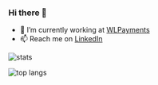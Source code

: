 ### Hi there 👋
- 🔭 I’m currently working at [WLPayments](https://www.linkedin.com/company/wlpayments/mycompany/)
- 📫 Reach me on [LinkedIn](https://www.linkedin.com/in/sushil--kumar/)

<!--
**sushil-0/sushil-0** is a ✨ _special_ ✨ repository because its `README.md` (this file) appears on your GitHub profile.

Here are some ideas to get you started:

- 🔭 I’m currently working on ...
- 🌱 I’m currently learning ...
- 👯 I’m looking to collaborate on ...
- 🤔 I’m looking for help with ...
- 💬 Ask me about ...
- 📫 How to reach me: ...
- 😄 Pronouns: ...
- ⚡ Fun fact: ...
-->

![stats](https://github-readme-stats.vercel.app/api?username=sushil-0&count_private=true&show_icons=true&theme=gruvbox&include_all_commits=true&custom_title=Stats)

![top langs](https://github-readme-stats.vercel.app/api/top-langs/?username=sushil-0&count_private=true&layout=compact&theme=gruvbox&custom_title=Languages)
